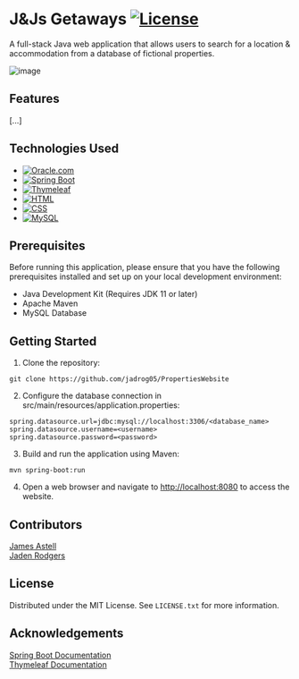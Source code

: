 # J&Js Getaways  [![License](https://img.shields.io/badge/license-MIT-blue.svg)](LICENSE)

A full-stack Java web application that allows users to search for a location & accommodation from a database of fictional properties.

![image](https://github.com/jadrog05/PropertiesWebsite/assets/45542564/2ae69a3c-ee89-419a-8bec-e28af1304523)

## Features

[...]

## Technologies Used

* [![Oracle.com]][Oracle-url]  
* [![Spring Boot]][Spring Boot-url]  
* [![Thymeleaf]][Thymeleaf-url]
* [![HTML]][HTML-url]
* [![CSS]][CSS-url] 
* [![MySQL]][MySQL-url] 

## Prerequisites

Before running this application, please ensure that you have the following prerequisites installed and set up on your local development environment:
* Java Development Kit (Requires JDK 11 or later)
* Apache Maven
* MySQL Database


## Getting Started

1. Clone the repository:

```
git clone https://github.com/jadrog05/PropertiesWebsite
```

2. Configure the database connection in src/main/resources/application.properties:

```
spring.datasource.url=jdbc:mysql://localhost:3306/<database_name>
spring.datasource.username=<username>
spring.datasource.password=<password>
```

3. Build and run the application using Maven:

```
mvn spring-boot:run
```

4. Open a web browser and navigate to [http://localhost:8080](http://localhost:8080/index) to access the website.

## Contributors

[James Astell](https://github.com/AstellJ11)  
[Jaden Rodgers](https://github.com/jadrog05)

## License

Distributed under the MIT License. See `LICENSE.txt` for more information.

## Acknowledgements

[Spring Boot Documentation](https://spring.io/projects/spring-boot)  
[Thymeleaf Documentation](https://www.thymeleaf.org/)

<!-- MARKDOWN LINKS & IMAGES -->
[Oracle.com]: https://img.shields.io/badge/Java-F80000?style=for-the-badge&logo=oracle&logoColor=white
[Oracle-url]: https://www.oracle.com
[Spring Boot]: https://img.shields.io/badge/Spring_Boot-6DB33F?style=for-the-badge&logo=spring&logoColor=white
[Spring Boot-url]: https://spring.io/projects/spring-boot
[Thymeleaf]: https://img.shields.io/badge/Thymeleaf-005F0F?style=for-the-badge&logo=thymeleaf&logoColor=white
[Thymeleaf-url]: https://www.thymeleaf.org
[HTML]: https://img.shields.io/badge/HTML5-E34F26?style=for-the-badge&logo=html5&logoColor=white
[HTML-url]: https://developer.mozilla.org/en-US/docs/Web/HTML
[CSS]: https://img.shields.io/badge/CSS3-1572B6?style=for-the-badge&logo=css3&logoColor=white
[CSS-url]: https://developer.mozilla.org/en-US/docs/Web/CSS
[MySQL]: https://img.shields.io/badge/MySQL-4479A1?style=for-the-badge&logo=mysql&logoColor=white
[MySQL-url]: https://www.mysql.com
